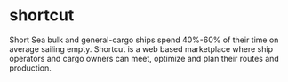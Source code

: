 # shortcut
Short Sea bulk and general-cargo ships spend 40%-60% of their time on average sailing empty. Shortcut is a web based marketplace where ship operators and cargo owners can meet, optimize and plan their routes and production.